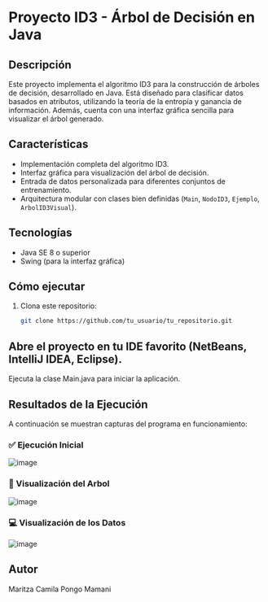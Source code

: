 # Proyecto ID3 - Árbol de Decisión en Java

## Descripción

Este proyecto implementa el algoritmo ID3 para la construcción de árboles de decisión, desarrollado en Java. Está diseñado para clasificar datos basados en atributos, utilizando la teoría de la entropía y ganancia de información. Además, cuenta con una interfaz gráfica sencilla para visualizar el árbol generado.

## Características

- Implementación completa del algoritmo ID3.
- Interfaz gráfica para visualización del árbol de decisión.
- Entrada de datos personalizada para diferentes conjuntos de entrenamiento.
- Arquitectura modular con clases bien definidas (`Main`, `NodoID3`, `Ejemplo`, `ArbolID3Visual`).

## Tecnologías

- Java SE 8 o superior
- Swing (para la interfaz gráfica)

## Cómo ejecutar

1. Clona este repositorio:
   ```bash
   git clone https://github.com/tu_usuario/tu_repositorio.git
   
## Abre el proyecto en tu IDE favorito (NetBeans, IntelliJ IDEA, Eclipse).

Ejecuta la clase Main.java para iniciar la aplicación.
## Resultados de la Ejecución

A continuación se muestran capturas del programa en funcionamiento:

### ✅ Ejecución Inicial 
![image](https://github.com/user-attachments/assets/f19d6a1d-a9ee-4e24-a7c2-c7139e66844c)

### 🌳 Visualización del Arbol
![image](https://github.com/user-attachments/assets/1066cb10-97f9-4f25-bcf2-e885fb3045b7)

### 💻 Visualización de los Datos
![image](https://github.com/user-attachments/assets/97f5d746-cb20-4892-ac32-51e07b207955)

## Autor
Maritza Camila Pongo Mamani

